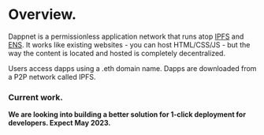 # Overview.

Dappnet is a permissionless application network that runs atop [IPFS](https://ipfs.tech/) and [ENS](https://ens.domains). It works like existing websites - you can host HTML/CSS/JS - but the way the content is located and hosted is completely decentralized.

Users access dapps using a .eth domain name. Dapps are downloaded from a P2P network called IPFS.

### Current work.

**We are looking into building a better solution for 1-click deployment for developers. Expect May 2023.**
